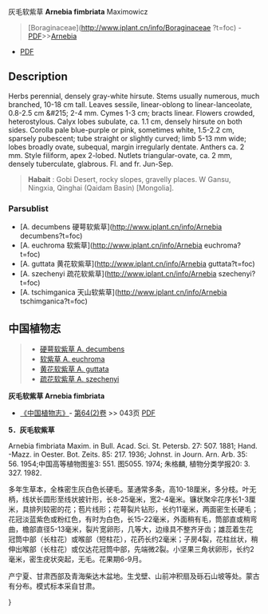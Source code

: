 灰毛软紫草 **Arnebia fimbriata** Maximowicz

> [Boraginaceae](http://www.iplant.cn/info/Boraginaceae ?t=foc) - [PDF](http://iplant.cn/foc/pdf/Boraginaceae.pdf)>>[Arnebia](http://www.iplant.cn/info/Arnebia?t=foc)

 - [PDF](http://www.iplant.cn/foc/pdf/Arnebia.pdf)

## Description

Herbs perennial, densely gray-white hirsute. Stems usually numerous, much branched, 10-18 cm tall. Leaves sessile, linear-oblong to linear-lanceolate, 0.8-2.5 cm &amp;#215; 2-4 mm. Cymes 1-3 cm; bracts linear. Flowers crowded, heterostylous. Calyx lobes subulate, ca. 1.1 cm, densely hirsute on both sides. Corolla pale blue-purple or pink, sometimes white, 1.5-2.2 cm, sparsely pubescent; tube straight or slightly curved; limb 5-13 mm wide; lobes broadly ovate, subequal, margin irregularly dentate. Anthers ca. 2 mm. Style filiform, apex 2-lobed. Nutlets triangular-ovate, ca. 2 mm, densely tuberculate, glabrous. Fl. and fr. Jun-Sep.

> **Habait** : 
> Gobi Desert, rocky slopes, gravelly places. W Gansu, Ningxia, Qinghai (Qaidam Basin) [Mongolia].

### Parsublist

* [A.  decumbens  硬萼软紫草](http://www.iplant.cn/info/Arnebia decumbens?t=foc)
* [A.  euchroma  软紫草](http://www.iplant.cn/info/Arnebia euchroma?t=foc)
* [A.  guttata  黄花软紫草](http://www.iplant.cn/info/Arnebia guttata?t=foc)
* [A.  szechenyi  疏花软紫草](http://www.iplant.cn/info/Arnebia szechenyi?t=foc)
* [A.  tschimganica  天山软紫草](http://www.iplant.cn/info/Arnebia tschimganica?t=foc)

## 中国植物志

> * [硬萼软紫草  A.  decumbens](Arnebia-decumbens-硬萼软紫草.md)
> * [软紫草  A.  euchroma](Arnebia-euchroma-软紫草.md)
> * [黄花软紫草  A.  guttata](Arnebia-guttata-黄花软紫草.md)
> * [疏花软紫草  A.  szechenyi](Arnebia-szechenyi-疏花软紫草.md)

**灰毛软紫草 Arnebia fimbriata**

* [《中国植物志》](http://www.iplant.cn/frps)- [第64(2)卷](http://www.iplant.cn/frps/vol/64(2)) >> 043页 [PDF](http://www.iplant.cn/frps/pdf/64(2)/043.pdf)

**5．灰毛软紫草**

Arnebia fimbriata Maxim. in Bull. Acad. Sci. St. Petersb. 27: 507. 1881; Hand. -Mazz. in Oester. Bot. Zeits. 85: 217. 1936; Johnst. in Journ. Arn. Arb. 35: 56. 1954;中国高等植物图鉴3: 551. 图5055. 1974; 朱格麟, 植物分类学报20: 3. 327. 1982.

多年生草本，全株密生灰白色长硬毛。茎通常多条，高10-18厘米，多分枝。叶无柄，线状长圆形至线状披针形，长8-25毫米，宽2-4毫米。镰状聚伞花序长1-3厘米，具排列较密的花；苞片线形；花萼裂片钻形，长约11毫米，两面密生长硬毛；花冠淡蓝紫色或粉红色，有时为白色，长15-22毫米，外面稍有毛，筒部直或稍弯曲，檐部直径5-13毫米，裂片宽卵形，几等大，边缘具不整齐牙齿；雄蕊着生花冠筒中部（长柱花）或喉部（短柱花），花药长约2毫米；子房4裂，花柱丝状，稍伸出喉部（长柱花）或仅达花冠筒中部，先端微2裂。小坚果三角状卵形，长约2毫米，密生疣状突起，无毛。花果期6-9月。

产宁夏、甘肃西部及青海柴达木盆地。生戈壁、山前冲积扇及砾石山坡等处。蒙古有分布。模式标本采自甘肃。

}